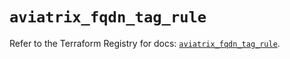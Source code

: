 # `aviatrix_fqdn_tag_rule`

Refer to the Terraform Registry for docs: [`aviatrix_fqdn_tag_rule`](https://registry.terraform.io/providers/aviatrixsystems/aviatrix/8.1.10/docs/resources/fqdn_tag_rule).
